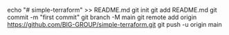 echo "# simple-terraform" >> README.md
git init
git add README.md
git commit -m "first commit"
git branch -M main
git remote add origin https://github.com/BIG-GROUP/simple-terraform.git
git push -u origin main
